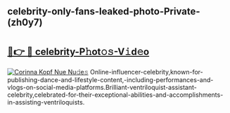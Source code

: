 ## celebrity-only-fans​-leaked-photo​-Private-(zh0y7)


# <h2><a href="https://mediaupload.pro?title=celebrity&ref=git">🔗👉 🔴 celebrity-P𝚑ot𝚘𝚜-V𝚒d𝚎o</a></h2>

[![Corinna Kopf Nue Nu𝚍e𝚜](https://i.imgur.com/0qMVB7G.gif)](https://mediaupload.pro?title=celebrity&ref=git)
Online-influencer-celebrity,known-for-publishing-dance-and-lifestyle-content,-including-performances-and-vlogs-on-social-media-platforms.Brilliant-ventriloquist-assistant-celebrity,celebrated-for-their-exceptional-abilities-and-accomplishments-in-assisting-ventriloquists.  
